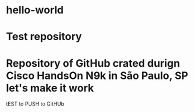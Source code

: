 ﻿# hello-world
Test repository
===
Repository of GitHub crated durign Cisco HandsOn N9k in São Paulo, SP
let's make it work
===
tEST to PUSH to GitHUb
